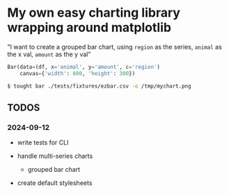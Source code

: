 # My own easy charting library wrapping around matplotlib


"I want to create a grouped bar chart, using `region` as the series, `animal` as the x val, `amount` as the y val"


```py
Bar(data=(df, x='animal', y='amount', c='region')
    canvas={'width': 600, 'height': 300})
```

```sh
$ tought bar ./tests/fixtures/ezbar.csv -o /tmp/mychart.png
```

## TODOS

### 2024-09-12
- write tests for CLI
- handle multi-series charts
    - grouped bar chart

- create default stylesheets

